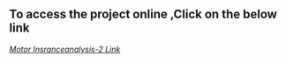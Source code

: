 ## To access the project online ,Click on the below link


[*Motor Insranceanalysis-2 Link*](https://app.powerbi.com/view?r=eyJrIjoiZGNiNDAxNjctZGJjZC00N2E2LTk3NGUtMTc3YTM2OWEzZjJhIiwidCI6IjA5N2I0YWUwLWQwNmEtNGY4Mi1iODBhLTVmYWM1NTZjMDQzNyIsImMiOjl9)